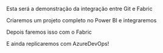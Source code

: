 Esta será a demonstração da integração entre Git e Fabric

Criaremos um projeto completo no Power BI e integraremos

Depois faremos isso com o Fabric

E ainda replicaremos com AzureDevOps!
